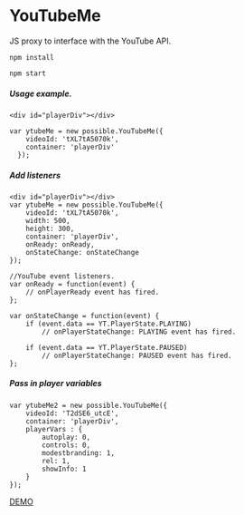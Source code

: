 YouTubeMe
=========

JS proxy to interface with the YouTube API.

`npm install`

`npm start`

<h5>Usage example.</h5>

    <div id="playerDiv"></div>

    var ytubeMe = new possible.YouTubeMe({
        videoId: 'tXL7tA5070k',
        container: 'playerDiv'
      });

<h5>Add listeners</h5>

    <div id="playerDiv"></div>
	var ytubeMe = new possible.YouTubeMe({
		videoId: 'tXL7tA5070k',
		width: 500,
		height: 300,
		container: 'playerDiv',
		onReady: onReady,
		onStateChange: onStateChange
	});

    //YouTube event listeners.
    var onReady = function(event) {
        // onPlayerReady event has fired.
    };

    var onStateChange = function(event) {
        if (event.data == YT.PlayerState.PLAYING)
            // onPlayerStateChange: PLAYING event has fired.

        if (event.data == YT.PlayerState.PAUSED)
            // onPlayerStateChange: PAUSED event has fired.
    };

<h5>Pass in player variables</h5>

    var ytubeMe2 = new possible.YouTubeMe({
        videoId: 'T2dSE6_utcE',
        container: 'playerDiv',
        playerVars : {
            autoplay: 0,
            controls: 0,
            modestbranding: 1,
            rel: 1,
            showInfo: 1
        }
    });

<a href="http://rcolepeterson.com/YouTubeMe/example/index.html" target="_blank">DEMO</a>
